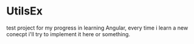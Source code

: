 # UtilsEx

test project for my progress in learning Angular, every time i learn a new conecpt i'll try to implement it here or something.